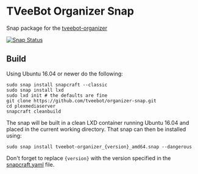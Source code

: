 # TVeeBot Organizer Snap

Snap package for the [tveebot-organizer](https://github.com/tveebot/organizer)

[![Snap Status](https://build.snapcraft.io/badge/tveebot/organizer-snap.svg)](https://build.snapcraft.io/user/tveebot/organizer-snap)

## Build

Using Ubuntu 16.04 or newer do the following:

    sudo snap install snapcraft --classic
    sudo snap install lxd
    sudo lxd init # the defaults are fine
    git clone https://github.com/tveebot/organizer-snap.git
    cd plexmediaserver
    snapcraft cleanbuild

The snap will be built in a clean LXD container running Ubuntu 16.04 and placed in the current working directory. That snap can then be installed using:

    sudo snap install tveebot-organizer_{version}_amd64.snap --dangerous

Don't forget to replace `{version}` with the version specified in the [snapcraft.yaml](snap/snapcraft.yaml) file.
